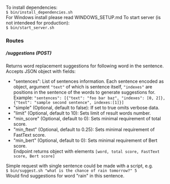 <!--
 Licensed to the Apache Software Foundation (ASF) under one or more
 contributor license agreements.  See the NOTICE file distributed with
 this work for additional information regarding copyright ownership.
 The ASF licenses this file to You under the Apache License, Version 2.0
 (the "License"); you may not use this file except in compliance with
 the License.  You may obtain a copy of the License at

      http://www.apache.org/licenses/LICENSE-2.0

 Unless required by applicable law or agreed to in writing, software
 distributed under the License is distributed on an "AS IS" BASIS,
 WITHOUT WARRANTIES OR CONDITIONS OF ANY KIND, either express or implied.
 See the License for the specific language governing permissions and
 limitations under the License.
-->

To install dependencies:  
`$ bin/install_dependencies.sh`  
For Windows install please read WINDOWS_SETUP.md
To start server (is not intendeed for production):    
`$ bin/start_server.sh`  

### Routes
##### /suggestions (POST)
Returns word replacement suggestions for following word in the sentence.  
Accepts JSON object with fields:
* "sentences": List of sentences information. Each sentence encoded as object, argument `"text"` of which is sentence itself,
  `"indexes"` are positions in the sentence of the words to generate suggestions for.  
  Example: ``"sentences": [{"text": "foo bar baz", "indexes": [0, 2]}, {"text": "sample second sentence", indexes:[1]}]``
* "simple" (Optional, default to false): If set to true omits verbose data.  
* "limit" (Optional, default to 10): Sets limit of result words number. 
* "min_score" (Optional, default to 0): Sets minimal requirement of total score.
* "min_ftext" (Optional, default to 0.25): Sets minimal requirement of FastText score.  
* "min_bert" (Optional, default to 0): Sets minimal requirement of Bert score.  
Endpoint returns object with elements `[word, total score, FastText score, Bert score]`

Simple request with single sentence could be made with a script, e.g.  
`$ bin/suggest.sh "what is the chance of rain tomorrow?" 5`  
Would find suggestions for word "rain" in this sentence.    
